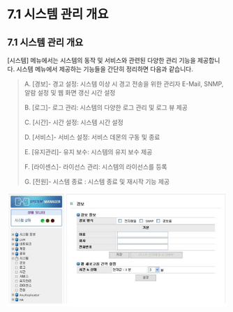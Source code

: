 # 7.1 시스템 관리 개요

## 7.1 시스템 관리 개요

\[시스템\] 메뉴에서는 시스템의 동작 및 서비스와 관련된 다양한 관리 기능을 제공합니다. 시스템 메뉴에서 제공하는 기능들을 간단히 정리하면 다음과 같습니다.

> A. \[경보\]- 경고 설정: 시스템 이상 시 경고 전송을 위한 관리자 E-Mail, SNMP, 알람 설정 및 웹 화면 갱신 시간 설정
>
> B. \[로그\]- 로그 관리: 시스템의 다양한 로그 관리 및 로그 뷰 제공
>
> C. \[시간\]- 시간 설정: 시스템 시간 설정
>
> D. \[서비스\]- 서비스 설정: 서비스 데몬의 구동 및 종료
>
> E. \[유지관리\]- 유지 보수: 시스템의 유지 보수 제공
>
> F. \[라이센스\]- 라이선스 관리: 시스템의 라이선스를 등록
>
> G. \[전원\]- 시스템 종료 : 시스템 종료 및 재시작 기능 제공

![\[ &#xADF8;&#xB9BC; 7.1.1 &#xC2DC;&#xC2A4;&#xD15C; &#xCD08;&#xAE30; &#xD654;&#xBA74;\]](../.gitbook/assets/system_intro%20%281%29.png)
